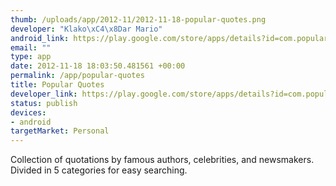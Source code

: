 ```yaml
--- 
thumb: /uploads/app/2012-11/2012-11-18-popular-quotes.png
developer: "Klako\xC4\x8Dar Mario"
android_link: https://play.google.com/store/apps/details?id=com.popular.quotes&fb_source=message#?t=W251bGwsMSwxLDIxMiwiY29tLnBvcHVsYXIucXVvdGVzIl0
email: ""
type: app
date: 2012-11-18 18:03:50.481561 +00:00
permalink: /app/popular-quotes
title: Popular Quotes
developer_link: https://play.google.com/store/apps/details?id=com.popular.quotes&fb_source=message#?t=W251bGwsMSwxLDIxMiwiY29tLnBvcHVsYXIucXVvdGVzIl0
status: publish
devices: 
- android
targetMarket: Personal
---
```


Collection of quotations by famous authors, celebrities, and newsmakers. Divided in 5 categories for easy searching. 
